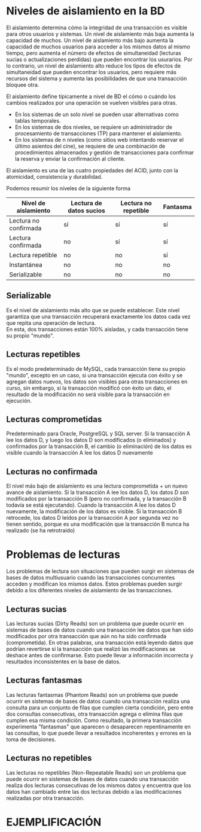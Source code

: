 # Niveles de aislamiento en la BD

El aislamiento determina cómo la integridad de una transacción es visible para otros usuarios y sistemas. Un nivel de aislamiento más baja aumenta la capacidad de muchos. 
Un nivel de aislamiento más bajo aumenta la capacidad de muchos usuarios para acceder a los mismos datos al mismo tiempo, pero aumenta el número de efectos de simultaneidad (lecturas sucias o actualizaciones perdidas) que pueden encontrar los usurarios. Por lo contrario, un nivel de aislamiento alto reduce los tipos de efectos de simultaneidad que pueden encontrar los usuarios, pero requiere más recursos del sistema y aumenta las posibilidades de que una transacción bloquee otra.

El aislamiento define típicamente a nivel de BD el cómo o cuándo los cambios realizados por una operación se vuelven visibles para otras.

- En los sistemas de un solo nivel se pueden usar alternativas como tablas temporales. 
- En los sistemas de dos niveles, se requiere un administrador de procesamiento de transacciones (TP) para mantener el aislamiento. 
- En los sistemas de n niveles (como sitios web intentando reservar el último asientos del cine), se requiere de una combinación de procedimientos almacenados y gestión de transacciones para confirmar la reserva y enviar la confirmación al cliente.

El aislamiento es una de las cuatro propiedades del ACID, junto con la 
atomicidad, consistencia y durabilidad.

Podemos resumir los niveles de la siguiente forma

| Nivel de aislamiento | Lectura de datos sucios | Lectura no repetible | Fantasma |
|-|-|-|-|
| Lectura no confirmada | sí| sí |sí |
| Lectura confirmada | no | sí| sí|
| Lectura repetible | no| no| sí|
| Instantánea | no| no| no|
| Serializable | no | no | no |


## Serializable

Es el nivel de aislamiento más alto que se puede establecer. Este nivel garantiza que una transacción recuperará exactamente los datos cada vez que repita una operación de lectura.  
En esta, dos transacciones están 100% aisladas, y cada transacción tiene su propio "mundo".
## Lecturas repetibles

Es el modo predeterminado de MySQL, cada transacción tiene su propio "mundo", excepto en un caso, si una transacción ejecuta con éxito y se agregan datos nuevos, los datos son visibles para otras transacciones en curso, sin embargo, si la transacción modificó con éxito un dato, el resultado de la modificación no será visible para la transacción en ejecución.

## Lecturas comprometidas

Predeterminado para Oracle, PostgreSQL y SQL server. Si la transacción A lee los datos D, y luego los datos D son modificados (o eliminados) y confirmados por la transacción B, el cambio (o eliminación) de los datos es visible cuando la transacción A lee los datos D nuevamente

## Lecturas no confirmada

El nivel más bajo de aislamiento es una lectura comprometida + un nuevo avance de aislamiento. Si la transacción A lee los datos D, los datos D son modificados por la transacción B (pero no confirmada, y la transacción B todavía se está ejecutando). Cuando la transacción A lee los datos D nuevamente, la modificación de los datos es visible. Si la transacción B retrocede, los datos D leídos por la transacción A por segunda vez no tienen sentido, porque es una modificación que la transacción B nunca ha realizado (se ha retrotraído)

# Problemas de lecturas

Los problemas de lectura son situaciones que pueden surgir en sistemas de bases de datos multiusuario cuando las transacciones concurrentes acceden y modifican los mismos datos. Estos problemas pueden surgir debido a los diferentes niveles de aislamiento de las transacciones. 

## Lecturas sucias 

Las lecturas sucias (Dirty Reads) son un problema que puede ocurrir en sistemas de bases de datos cuando una transacción lee datos que han sido modificados por otra transacción que aún no ha sido confirmada (comprometida). En otras palabras, una transacción está leyendo datos que podrían revertirse si la transacción que realizó las modificaciones se deshace antes de confirmarse. Esto puede llevar a información incorrecta y resultados inconsistentes en la base de datos.

## Lecturas fantasmas

Las lecturas fantasmas (Phantom Reads) son un problema que puede ocurrir en sistemas de bases de datos cuando una transacción realiza una consulta para un conjunto de filas que cumplen cierta condición, pero entre dos consultas consecutivas, otra transacción agrega o elimina filas que cumplen esa misma condición. Como resultado, la primera transacción experimenta "fantasmas" que aparecen o desaparecen repentinamente en las consultas, lo que puede llevar a resultados incoherentes y errores en la toma de decisiones.

## Lecturas no repetibles

Las lecturas no repetibles (Non-Repeatable Reads) son un problema que puede ocurrir en sistemas de bases de datos cuando una transacción realiza dos lecturas consecutivas de los mismos datos y encuentra que los datos han cambiado entre las dos lecturas debido a las modificaciones realizadas por otra transacción.

# EJEMPLIFICACIÓN